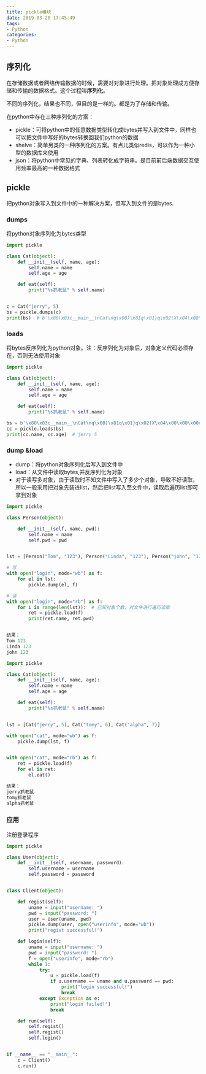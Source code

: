 ```yaml
---
title: pickle模块
date: 2019-03-20 17:45:49
tags:
- Python
categories:
- Python
---
```


## 序列化

  在存储数据或者网络传输数据的时候，需要对对象进行处理。把对象处理成方便存储和传输的数据格式。这个过程叫**序列化**。

  不同的序列化，结果也不同，但目的是一样的。都是为了存储和传输。

在python中存在三种序列化的方案：

- pickle：可将python中的任意数据类型转化成bytes并写入到文件中，同样也可以把文件中写好的bytes转换回我们python的数据
- shelve：简单另类的一种序列化的方案。有点儿类似redis，可以作为一种小型的数据库来使用
- json：将python中常见的字典、列表转化成字符串。是目前前后端数据交互使用频率最高的一种数据格式



## pickle

  把python对象写入到文件中的一种解决方案，但写入到文件的是bytes.

### dumps

  将python对象序列化为bytes类型

```python
import pickle

class Cat(object):
    def __init__(self, name, age):
        self.name = name
        self.age = age

    def eat(self):
        print("%s抓老鼠" % self.name)


c = Cat("jerry", 5)
bs = pickle.dumps(c)
print(bs)  # b'\x80\x03c__main__\nCat\nq\x00)\x81q\x01}q\x02(X\x04\x00\x00\x00nameq\x03X\x05\x00\x00\x00jerryq\x04X\x03\x00\x00\x00ageq\x05K\x05ub.'
```

 

### loads

  将bytes反序列化为python对象。注：反序列化为对象后，对象定义代码必须存在，否则无法使用对象

```python
import pickle

class Cat(object):
    def __init__(self, name, age):
        self.name = name
        self.age = age

    def eat(self):
        print("%s抓老鼠" % self.name)

bs = b'\x80\x03c__main__\nCat\nq\x00)\x81q\x01}q\x02(X\x04\x00\x00\x00nameq\x03X\x05\x00\x00\x00jerryq\x04X\x03\x00\x00\x00ageq\x05K\x05ub.'
cc = pickle.loads(bs)
print(cc.name, cc.age)  # jerry 5
```



 

### dump &load

- dump：将python对象序列化后写入到文件中
- load：从文件中读取bytes,并反序列化为对象
- 对于读写多对象，由于读取时不知文件中写入了多少个对象，导致不好读取，所以一般采用把对象先装进list，然后把list写入至文件中，读取后遍历list即可拿到对象

```python
import pickle

class Person(object):

    def __init__(self, name, pwd):
        self.name = name
        self.pwd = pwd


lst = [Person("Tom", "123"), Person("Linda", "123"), Person("john", "123")]

# 写
with open("login", mode="wb") as f:
    for el in lst:
        pickle.dump(el, f)

# 读
with open("login", mode="rb") as f:
    for i in range(len(lst)):  # 已知对象个数，对文件进行遍历读取
        ret = pickle.load(f)
        print(ret.name, ret.pwd)


结果：
Tom 123
Linda 123
john 123
```

 

```python
import pickle

class Cat(object):
    def __init__(self, name, age):
        self.name = name
        self.age = age

    def eat(self):
        print("%s抓老鼠" % self.name)


lst = [Cat("jerry", 5), Cat("tomy", 6), Cat("alpha", 7)]

with open("cat", mode="wb") as f:
    pickle.dump(lst, f)


with open("cat", mode="rb") as f:
    ret = pickle.load(f)
    for el in ret:
        el.eat()

结果：
jerry抓老鼠
tomy抓老鼠
alpha抓老鼠
```

 

### 应用

  注册登录程序

```python
import pickle

class User(object):
    def __init__(self, username, password):
        self.username = username
        self.password = password


class Client(object):

    def regist(self):
        uname = input("username: ")
        pwd = input("password: ")
        user = User(uname, pwd)
        pickle.dump(user, open("userinfo", mode="wb"))
        print("regist successful!")

    def login(self):
        uname = input("username: ")
        pwd = input("password: ")
        f = open("userinfo", mode="rb")
        while 1:
            try:
                u = pickle.load(f)
                if u.username == uname and u.password == pwd:
                    print("login successful!")
                    break
            except Exception as e:
                print("login failed!")
                break

    def run(self):
        self.regist()
        self.regist()
        self.login()


if __name__ == "__main__":
    c = Client()
    c.run()
```

